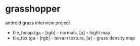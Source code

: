 grasshopper
===========

android grass interview  project

* tile_hmap.tga - [rgb] - normals, [a] - hight map
* tile_tex.tga  - [rgb] - terrain texture, [a] - grass density map

